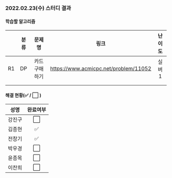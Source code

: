 ### 2022.02.23(수) 스터디 결과

#### 학습할 알고리즘

|      | 분류 |    문제명     |                 링크                  | 난이도 |
| :--: | :--: | :-----------: | :-----------------------------------: | :----: |
|  R1  |  DP  | 카드 구매하기 | https://www.acmicpc.net/problem/11052 | 실버1  |
|      |      |               |                                       |        |
|      |      |               |                                       |        |

#### 해결 현황(:white_check_mark: / :white_large_square:  )

|  성명  |       완료여부       |
| :----: | :------------------: |
| 강진구 | :white_large_square: |
| 김종현 | :white_check_mark: |
| 전창기 |  :white_check_mark:  |
| 박우경 | :white_large_square: |
| 윤종목 | :white_large_square: |
| 이찬희 | :white_large_square: |
